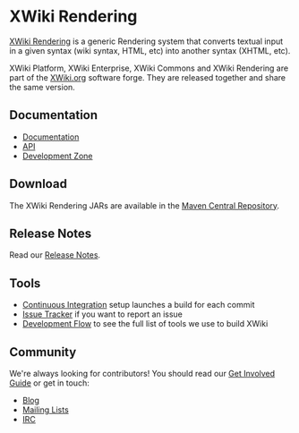 # XWiki Rendering

[XWiki Rendering](http://rendering.xwiki.org/xwiki/bin/view/Main/) is a generic Rendering system that converts textual input in a given syntax (wiki syntax, HTML, etc) into another syntax (XHTML, etc).

XWiki Platform, XWiki Enterprise, XWiki Commons and XWiki Rendering are part of the [XWiki.org](http://www.xwiki.org/) software forge. They are released together and share the same version.

## Documentation
* [Documentation](http://rendering.xwiki.org/xwiki/bin/view/Main/)
* [API](http://platform.xwiki.org/xwiki/bin/view/DevGuide/API)
* [Development Zone](http://dev.xwiki.org/xwiki/bin/view/Community/)

## Download
The XWiki Rendering JARs are available in the [Maven Central Repository](http://repo2.maven.org/maven2/org/xwiki/rendering/).

## Release Notes
Read our [Release Notes](http://www.xwiki.org/xwiki/bin/view/ReleaseNotes/).

## Tools
* [Continuous Integration](http://ci.xwiki.org/) setup launches a build for each commit
* [Issue Tracker](http://jira.xwiki.org/browse/XRENDERING) if you want to report an issue
* [Development Flow](http://dev.xwiki.org/xwiki/bin/view/Community/DevelopmentPractices#HGeneralDevelopmentFlow) to see the full list of tools we use to build XWiki

## Community
We're always looking for contributors! 
You should read our [Get Involved Guide](http://dev.xwiki.org/xwiki/bin/view/Community/Contributing) or get in touch:
* [Blog](http://www.xwiki.org/xwiki/bin/view/Blog/)
* [Mailing Lists](http://dev.xwiki.org/xwiki/bin/view/Community/MailingLists)
* [IRC](http://dev.xwiki.org/xwiki/bin/view/Community/IRC)
